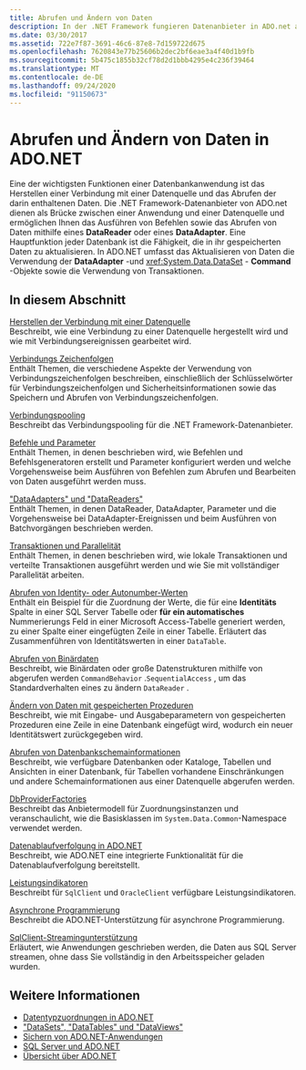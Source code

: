 ```yaml
---
title: Abrufen und Ändern von Daten
description: In der .NET Framework fungieren Datenanbieter in ADO.net als Brücke zwischen einer Anwendung und einer Datenquelle, um Daten zu lesen und zu aktualisieren.
ms.date: 03/30/2017
ms.assetid: 722e7f87-3691-46c6-87e8-7d159722d675
ms.openlocfilehash: 7620843e77b25606b2dec2bf6eae3a4f40d1b9fb
ms.sourcegitcommit: 5b475c1855b32cf78d2d1bbb4295e4c236f39464
ms.translationtype: MT
ms.contentlocale: de-DE
ms.lasthandoff: 09/24/2020
ms.locfileid: "91150673"
---
```

# <a name="retrieving-and-modifying-data-in-adonet"></a>Abrufen und Ändern von Daten in ADO.NET

Eine der wichtigsten Funktionen einer Datenbankanwendung ist das Herstellen einer Verbindung mit einer Datenquelle und das Abrufen der darin enthaltenen Daten. Die .NET Framework-Datenanbieter von ADO.net dienen als Brücke zwischen einer Anwendung und einer Datenquelle und ermöglichen Ihnen das Ausführen von Befehlen sowie das Abrufen von Daten mithilfe eines **DataReader** oder eines **DataAdapter**. Eine Hauptfunktion jeder Datenbank ist die Fähigkeit, die in ihr gespeicherten Daten zu aktualisieren. In ADO.NET umfasst das Aktualisieren von Daten die Verwendung der **DataAdapter** -und <xref:System.Data.DataSet> - **Command** -Objekte sowie die Verwendung von Transaktionen.  
  
## <a name="in-this-section"></a>In diesem Abschnitt  

 [Herstellen der Verbindung mit einer Datenquelle](connecting-to-a-data-source.md)  
 Beschreibt, wie eine Verbindung zu einer Datenquelle hergestellt wird und wie mit Verbindungsereignissen gearbeitet wird.  
  
 [Verbindungs Zeichenfolgen](connection-strings.md)  
 Enthält Themen, die verschiedene Aspekte der Verwendung von Verbindungszeichenfolgen beschreiben, einschließlich der Schlüsselwörter für Verbindungszeichenfolgen und Sicherheitsinformationen sowie das Speichern und Abrufen von Verbindungszeichenfolgen.  
  
 [Verbindungspooling](connection-pooling.md)  
 Beschreibt das Verbindungspooling für die .NET Framework-Datenanbieter.  
  
 [Befehle und Parameter](commands-and-parameters.md)  
 Enthält Themen, in denen beschrieben wird, wie Befehlen und Befehlsgeneratoren erstellt und Parameter konfiguriert werden und welche Vorgehensweise beim Ausführen von Befehlen zum Abrufen und Bearbeiten von Daten ausgeführt werden muss.  
  
 ["DataAdapters" und "DataReaders"](dataadapters-and-datareaders.md)  
 Enthält Themen, in denen DataReader, DataAdapter, Parameter und die Vorgehensweise bei DataAdapter-Ereignissen und beim Ausführen von Batchvorgängen beschrieben werden.  
  
 [Transaktionen und Parallelität](transactions-and-concurrency.md)  
 Enthält Themen, in denen beschrieben wird, wie lokale Transaktionen und verteilte Transaktionen ausgeführt werden und wie Sie mit vollständiger Parallelität arbeiten.  
  
 [Abrufen von Identity- oder Autonumber-Werten](retrieving-identity-or-autonumber-values.md)  
 Enthält ein Beispiel für die Zuordnung der Werte, die für eine **Identitäts** Spalte in einer SQL Server Tabelle oder **für ein automatisches** Nummerierungs Feld in einer Microsoft Access-Tabelle generiert werden, zu einer Spalte einer eingefügten Zeile in einer Tabelle. Erläutert das Zusammenführen von Identitätswerten in einer `DataTable`.  
  
 [Abrufen von Binärdaten](retrieving-binary-data.md)  
 Beschreibt, wie Binärdaten oder große Datenstrukturen mithilfe von abgerufen werden `CommandBehavior` .`SequentialAccess` , um das Standardverhalten eines zu ändern `DataReader` .  
  
 [Ändern von Daten mit gespeicherten Prozeduren](modifying-data-with-stored-procedures.md)  
 Beschreibt, wie mit Eingabe- und Ausgabeparametern von gespeicherten Prozeduren eine Zeile in eine Datenbank eingefügt wird, wodurch ein neuer Identitätswert zurückgegeben wird.  
  
 [Abrufen von Datenbankschemainformationen](retrieving-database-schema-information.md)  
 Beschreibt, wie verfügbare Datenbanken oder Kataloge, Tabellen und Ansichten in einer Datenbank, für Tabellen vorhandene Einschränkungen und andere Schemainformationen aus einer Datenquelle abgerufen werden.  
  
 [DbProviderFactories](dbproviderfactories.md)  
 Beschreibt das Anbietermodell für Zuordnungsinstanzen und veranschaulicht, wie die Basisklassen im `System.Data.Common`-Namespace verwendet werden.  
  
 [Datenablaufverfolgung in ADO.NET](data-tracing.md)  
 Beschreibt, wie ADO.NET eine integrierte Funktionalität für die Datenablaufverfolgung bereitstellt.  
  
 [Leistungsindikatoren](performance-counters.md)  
 Beschreibt für `SqlClient` und `OracleClient` verfügbare Leistungsindikatoren.  
  
 [Asynchrone Programmierung](asynchronous-programming.md)  
 Beschreibt die ADO.NET-Unterstützung für asynchrone Programmierung.  
  
 [SqlClient-Streamingunterstützung](sqlclient-streaming-support.md)  
 Erläutert, wie Anwendungen geschrieben werden, die Daten aus SQL Server streamen, ohne dass Sie vollständig in den Arbeitsspeicher geladen wurden.  
  
## <a name="see-also"></a>Weitere Informationen

- [Datentypzuordnungen in ADO.NET](data-type-mappings-in-ado-net.md)
- ["DataSets", "DataTables" und "DataViews"](./dataset-datatable-dataview/index.md)
- [Sichern von ADO.NET-Anwendungen](securing-ado-net-applications.md)
- [SQL Server und ADO.NET](./sql/index.md)
- [Übersicht über ADO.NET](ado-net-overview.md)
